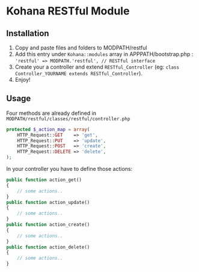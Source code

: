 # Kohana RESTful Module
## Installation

1. Copy and paste files and folders to MODPATH/restful
2. Add this entry under `Kohana::modules` array in APPPATH/bootstrap.php : `'restful' => MODPATH.'restful', // RESTful interface`
3. Create your a controller and extend `RESTful_Controller` (eg: `class Controller_YOURNAME extends RESTful_Controller`).
4. Enjoy!

## Usage

Four methods are already defined in `MODPATH/restful/classes/restful/controller.php`

```php
protected $_action_map = array(
    HTTP_Request::GET    => 'get',
    HTTP_Request::PUT    => 'update',
    HTTP_Request::POST   => 'create',
    HTTP_Request::DELETE => 'delete',
);
```

In your controller you have to define those actions:

```php
public function action_get()
{
    // some actions..
}
public function action_update()
{
    // some actions..
}
public function action_create()
{
    // some actions..
}
public function action_delete()
{
    // some actions..
}
```
